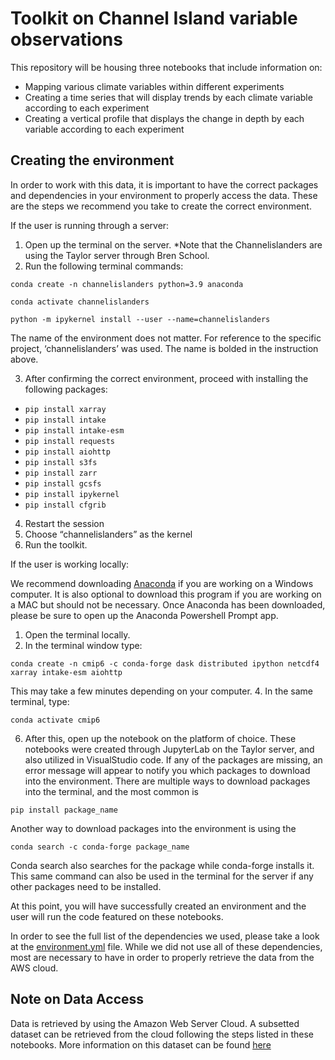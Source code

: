 # Toolkit on Channel Island variable observations

This repository will be housing three notebooks that include information on:
- Mapping various climate variables within different experiments 
- Creating a time series that will display trends by each climate variable according to each experiment
- Creating a vertical profile that displays the change in depth by each variable according to each experiment

## Creating the environment

In order to work with this data, it is important to have the correct packages and dependencies in your environment to properly access the data. These are the steps we recommend you take to create the correct environment.

If the user is running through a server: 

1. Open up the terminal on the server.
*Note that the Channelislanders are using the Taylor server through Bren School.
2. Run the following terminal commands: 

`conda create -n channelislanders python=3.9 anaconda` 

`conda activate channelislanders` 

`python -m ipykernel install --user --name=channelislanders` 

The name of the environment does not matter. For reference to the specific project, ‘channelislanders’ was used. The name is bolded in the instruction above. 

3. After confirming the correct environment, proceed with installing the following packages:

- `pip install xarray`
- `pip install intake`
- `pip install intake-esm`
- `pip install requests`
- `pip install aiohttp`
- `pip install s3fs`
- `pip install zarr`
- `pip install gcsfs`
- `pip install ipykernel`
- `pip install cfgrib`

4. Restart the session 
5. Choose “channelislanders” as the kernel 
6. Run the toolkit. 

If the user is working locally: 

We recommend downloading [Anaconda](https://www.anaconda.com/download/) if you are working on a Windows computer. It is also optional to download this program if you are working on a MAC but should not be necessary. Once Anaconda has been downloaded, please be sure to open up the Anaconda Powershell Prompt app.

1. Open the terminal locally.
2. In the terminal window type:
   
`conda create -n cmip6 -c conda-forge dask distributed ipython netcdf4 xarray
intake-esm aiohttp`

This may take a few minutes depending on your computer. 
4. In the same terminal, type: 

`conda activate cmip6`

6. After this, open up the notebook on the platform of choice. These notebooks were created through JupyterLab on the Taylor server, and also utilized in VisualStudio code. 
If any of the packages are missing, an error message will appear to notify you which packages to download into the environment. 
There are multiple ways to download packages into the terminal, and the most common is 

`pip install package_name`

Another way to download packages into the environment is using the 

`conda search -c conda-forge package_name`

Conda search also searches for the package while conda-forge installs it. This same command can also be used in the terminal for the server if any other packages need to be installed.

At this point, you will have successfully created an environment and the user will run the code featured on these notebooks. 

In order to see the full list of the dependencies we used, please take a look at the [environment.yml](environment.yml) file. While we did not use all of these dependencies, most are necessary to have in order to properly retrieve the data from the AWS cloud.

## Note on Data Access
Data is retrieved by using the Amazon Web Server Cloud. A subsetted dataset can be retrieved from the cloud following the steps listed in these notebooks. More information on this dataset can be found [here](https://ncar.github.io/cesm-lens-aws/)
